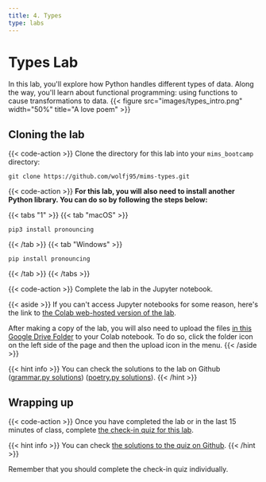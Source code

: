 ```yaml
---
title: 4. Types
type: labs
---
```


# Types Lab
In this lab, you'll explore how Python handles different types of data.
Along the way, you'll learn about functional programming: using functions
to cause transformations to data.
{{< figure src="images/types_intro.png" width="50%" title="A love poem" >}}

## Cloning the lab

{{< code-action >}} Clone the directory for this lab into your `mims_bootcamp`
directory:

```shell
git clone https://github.com/wolfj95/mims-types.git
```

{{< code-action >}} **For this lab, you will also need to install another Python library. You can do so by following the
steps below:**

{{< tabs "1" >}}
{{< tab "macOS" >}}
```
pip3 install pronouncing
```
{{< /tab >}}
{{< tab "Windows" >}}
```
pip install pronouncing
```
{{< /tab >}}
{{< /tabs >}}

{{< code-action >}} Complete the lab in the Jupyter notebook.

{{< aside >}}
If you can't access Jupyter notebooks for some reason, here's the link to
[the Colab web-hosted version of the lab](https://colab.research.google.com/drive/1jPZHVcXiiRzZLzbP5RAZKwq9Cwg059Rs?usp=sharing).

After making a copy of the lab, you will also need to upload the files [in this Google Drive Folder](https://drive.google.com/drive/folders/1SHeNaLzHV4KRyYrgfuAvmSdXjx2mLNgh?usp=sharing) to your Colab notebook. To do so, click the folder icon on the left side of the page and then the upload icon in the menu.
{{< /aside >}}

{{< hint info >}}
You can check the solutions to the lab on Github ([grammar.py solutions](https://github.com/wolfj95/mims-types/blob/main/grammar_solutions.py))
([poetry.py solutions](https://github.com/wolfj95/mims-types/blob/main/poetry_solutions.py)).
{{< /hint >}}

## Wrapping up
{{< code-action >}} Once you have completed the lab or in the last 15 minutes of class, complete
[the check-in quiz for this lab](https://forms.gle/fqxnF5Y5KThRRDk4A).

{{< hint info >}}
You can check [the solutions to the quiz on Github](https://github.com/wolfj95/mims-types/blob/main/quiz.ipynb).
{{< /hint >}}

Remember that you should complete the check-in
quiz individually.
